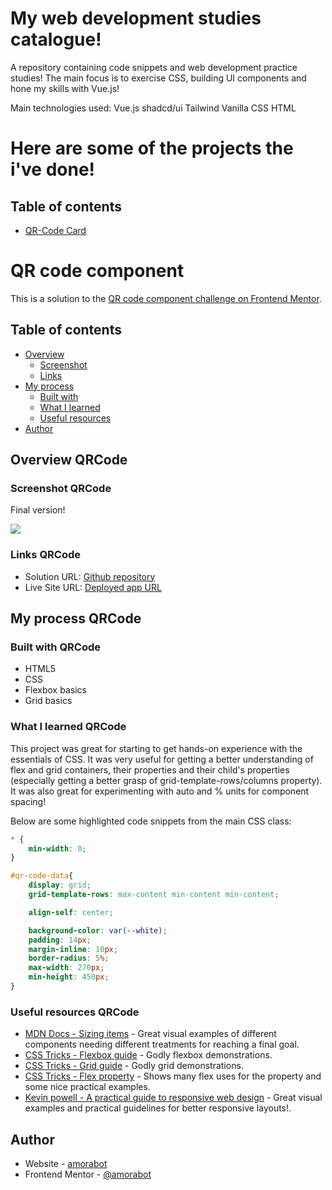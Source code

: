 # My web development studies catalogue!
A repository containing code snippets and web development practice studies! The main focus is to exercise CSS, building UI components and hone my skills with Vue.js!

Main technologies used:
Vue.js
shadcd/ui
Tailwind
Vanilla CSS
HTML

# Here are some of the projects the i've done!

## Table of contents

- [QR-Code Card](#QR-code-component)

# QR code component

This is a solution to the [QR code component challenge on Frontend Mentor](https://www.frontendmentor.io/challenges/qr-code-component-iux_sIO_H).

## Table of contents

- [Overview](#overview-QRcode)
  - [Screenshot](#screenshot-QRcode)
  - [Links](#links-QRcode)
- [My process](#my-process-QRcode)
  - [Built with](#built-with-QRcode)
  - [What I learned](#what-i-learned-QRcode)
  - [Useful resources](#useful-resources-QRcode)
- [Author](#author)

## Overview QRCode

### Screenshot QRCode

Final version!

![](./screenshot.png)

### Links QRCode

- Solution URL: [Github repository](https://github.com/amorabot/web-dev)
- Live Site URL: [Deployed app URL](https://amorabot.vercel.app/)

## My process QRCode

### Built with QRCode

- HTML5
- CSS
- Flexbox basics
- Grid basics

### What I learned QRCode

This project was great for starting to get hands-on experience with the essentials of CSS. It was very useful for getting a better understanding of flex and grid containers, their properties and their child's properties (especially getting a better grasp of grid-template-rows/columns property). It was also great for experimenting with auto and % units for component spacing!

Below are some highlighted code snippets from the main CSS class:

```css
* {
    min-width: 0;
}

#qr-code-data{
    display: grid;
    grid-template-rows: max-content min-content min-content;

    align-self: center;

    background-color: var(--white);
    padding: 14px;
    margin-inline: 10px;
    border-radius: 5%;
    max-width: 270px;
    min-height: 450px;
}
```

### Useful resources QRCode

- [MDN Docs - Sizing items](https://developer.mozilla.org/en-US/docs/Learn/CSS/Building_blocks/Sizing_items_in_CSS) - Great visual examples of different components needing different treatments for reaching a final goal.
- [CSS Tricks - Flexbox guide](https://css-tricks.com/snippets/css/a-guide-to-flexbox/#aa-examples) - Godly flexbox demonstrations.
- [CSS Tricks - Grid guide](https://css-tricks.com/snippets/css/complete-guide-grid/#aa-introduction) - Godly grid demonstrations.
- [CSS Tricks - Flex property](https://css-tricks.com/almanac/properties/f/flex/) - Shows many flex uses for the property and some nice practical examples.
- [Kevin powell - A practical guide to responsive web design](https://www.youtube.com/watch?v=x4u1yp3Msao) - Great visual examples and practical guidelines for better responsive layouts!.

## Author

- Website - [amorabot](https://amorabot.github.io/)
- Frontend Mentor - [@amorabot](https://www.frontendmentor.io/profile/amorabot)
